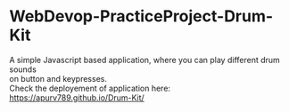 # WebDevop-PracticeProject-Drum-Kit
A simple Javascript based application, where you can play different drum sounds<br>
on button and keypresses.<br>
Check the deployement of application here: https://apurv789.github.io/Drum-Kit/

